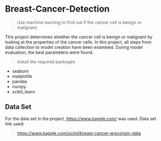 # Breast-Cancer-Detection
> Use machine learning to find out if the cancer cell is benign or malignant.
> 
This project determines whether the cancer cell is benign or malignant by looking at the properties of the cancer cells. In this project, all steps from data collection to model creation have been examined. During model evaluation, the best parameters were found.

> Install the required packages
- seaborn
- matplotlib
- pandas
- numpy
- scikit_learn

## Data Set
For the data set in the project, https://www.kaggle.com/ was used.
Data set link used:
>https://www.kaggle.com/uciml/breast-cancer-wisconsin-data
>

